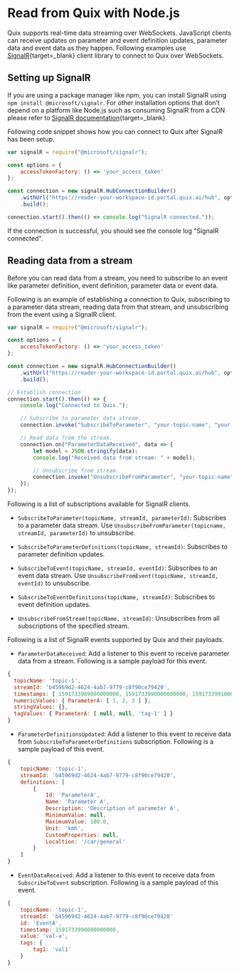 # Read from Quix with Node.js

Quix supports real-time data streaming over WebSockets. JavaScript
clients can receive updates on parameter and event definition updates,
parameter data and event data as they happen. Following examples use
[SignalR](https://docs.microsoft.com/en-us/aspnet/core/signalr/introduction?view=aspnetcore-3.1){target=_blank}
client library to connect to Quix over WebSockets.

## Setting up SignalR

If you are using a package manager like npm, you can install SignalR
using `npm install @microsoft/signalr`. For other installation options
that don’t depend on a platform like Node.js such as consuming SignalR
from a CDN please refer to [SignalR
documentation](https://docs.microsoft.com/en-us/aspnet/core/signalr/javascript-client?view=aspnetcore-3.1){target=_blank}.

Following code snippet shows how you can connect to Quix after SignalR
has been setup.

``` javascript
var signalR = require("@microsoft/signalr");

const options = {
    accessTokenFactory: () => 'your_access_token'
};

const connection = new signalR.HubConnectionBuilder()
    .withUrl("https://reader-your-workspace-id.portal.quix.ai/hub", options)
    .build();

connection.start().then(() => console.log("SignalR connected."));
```

If the connection is successful, you should see the console log "SignalR
connected".

## Reading data from a stream

Before you can read data from a stream, you need to subscribe to an
event like parameter definition, event definition, parameter data or
event data.

Following is an example of establishing a connection to Quix,
subscribing to a parameter data stream, reading data from that stream,
and unsubscribing from the event using a SignalR client.

``` javascript
var signalR = require("@microsoft/signalr");

const options = {
    accessTokenFactory: () => 'your_access_token'
};

const connection = new signalR.HubConnectionBuilder()
    .withUrl("https://reader-your-workspace-id.portal.quix.ai/hub", options)
    .build();

// Establish connection
connection.start().then(() => {
    console.log("Connected to Quix.");

    // Subscribe to parameter data stream.
    connection.invoke("SubscribeToParameter", "your-topic-name", "your-stream-id", "your-parameter-id");

    // Read data from the stream.
    connection.on("ParameterDataReceived", data => {
        let model = JSON.stringify(data);
        console.log("Received data from stream: " + model);

        // Unsubscribe from stream.
        connection.invoke("UnsubscribeFromParameter", "your-topic-name", "your-stream-id", "your-parameter-id");
    });
});
```

Following is a list of subscriptions available for SignalR clients.

  - `SubscribeToParameter(topicName, streamId, parameterId)`: Subscribes
    to a parameter data stream. Use `UnsubscribeFromParameter(topicname,
    streamId, parameterId)` to unsubscribe.

  - `SubscribeToParameterDefinitions(topicName, streamId)`: Subscribes
    to parameter definition updates.

  - `SubscribeToEvent(topicName, streamId, eventId)`: Subscribes to an
    event data stream. Use `UnsubscribeFromEvent(topicName, streamId,
    eventId)` to unsubscribe.

  - `SubscribeToEventDefinitions(topicName, streamId)`: Subscribes to
    event definition updates.

  - `UnsubscribeFromStream(topicName, streamId)`: Unsubscribes from all
    subscriptions of the specified stream.

Following is a list of SignalR events supported by Quix and their
payloads.

  - `ParameterDataReceived`: Add a listener to this event to receive
    parameter data from a stream. Following is a sample payload for this
    event.

<!-- end list -->

``` javascript
{
  topicName: 'topic-1',
  streamId: 'b45969d2-4624-4ab7-9779-c8f90ce79420',
  timestamps: [ 1591733989000000000, 1591733990000000000, 1591733991000000000 ],
  numericValues: { ParameterA: [ 1, 2, 3 ] },
  stringValues: {},
  tagValues: { ParameterA: [ null, null, 'tag-1' ] }
}
```

  - `ParameterDefinitionsUpdated`: Add a listener to this event to
    receive data from `SubscribeToParameterDefinitions` subscription.
    Following is a sample payload of this event.

<!-- end list -->

``` javascript
{
    topicName: 'topic-1',
    streamId: 'b45969d2-4624-4ab7-9779-c8f90ce79420',
    definitions: [
        {
            Id: 'ParameterA',
            Name: 'Parameter A',
            Description: 'Description of parameter A',
            MinimumValue: null,
            MaximumValue: 100.0,
            Unit: 'kmh',
            CustomProperties: null,
            Localtion: '/car/general'
        }
    ]
}
```

  - `EventDataReceived`: Add a listener to this event to receive data
    from `SubscribeToEvent` subscription. Following is a sample payload
    of this event.

<!-- end list -->

``` javascript
{
    topicName: 'topic-1',
    streamId: 'b45969d2-4624-4ab7-9779-c8f90ce79420'
    id: 'EventA',
    timestamp: 1591733990000000000,
    value: 'val-a',
    tags: {
        tag1: 'val1'
    }
}
```
